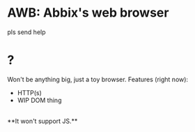 # AWB: Abbix's web browser
pls send help


# ?
Won't be anything big, just a toy browser.
Features (right now):
- HTTP(s)
- WIP DOM thing
<br>
**It won't support JS.**
